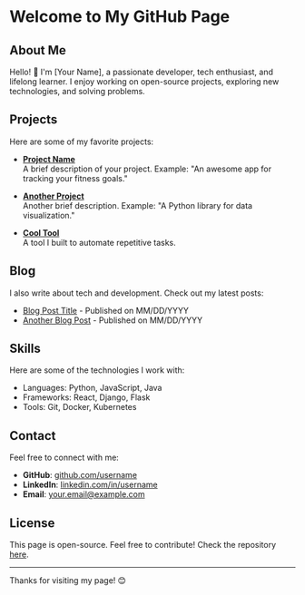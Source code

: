 # Welcome to My GitHub Page

## About Me
Hello! 👋 I'm [Your Name], a passionate developer, tech enthusiast, and lifelong learner. I enjoy working on open-source projects, exploring new technologies, and solving problems.

## Projects
Here are some of my favorite projects:

- **[Project Name](https://github.com/username/project)**  
  A brief description of your project. Example: "An awesome app for tracking your fitness goals."

- **[Another Project](https://github.com/username/another-project)**  
  Another brief description. Example: "A Python library for data visualization."

- **[Cool Tool](https://github.com/username/cool-tool)**  
  A tool I built to automate repetitive tasks.

## Blog
I also write about tech and development. Check out my latest posts:

- [Blog Post Title](https://example.com) - Published on MM/DD/YYYY
- [Another Blog Post](https://example.com) - Published on MM/DD/YYYY

## Skills
Here are some of the technologies I work with:

- Languages: Python, JavaScript, Java
- Frameworks: React, Django, Flask
- Tools: Git, Docker, Kubernetes

## Contact
Feel free to connect with me:

- **GitHub**: [github.com/username](https://github.com/username)
- **LinkedIn**: [linkedin.com/in/username](https://linkedin.com/in/username)
- **Email**: [your.email@example.com](mailto:your.email@example.com)

## License
This page is open-source. Feel free to contribute! Check the repository [here](https://github.com/username/repository).

---
Thanks for visiting my page! 😊
